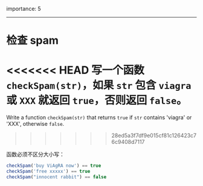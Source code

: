 importance: 5

---

# 检查 spam

<<<<<<< HEAD
写一个函数 `checkSpam(str)`，如果 `str` 包含 `viagra` 或 `XXX` 就返回 `true`，否则返回 `false`。
=======
Write a function `checkSpam(str)` that returns `true` if `str` contains 'viagra' or 'XXX', otherwise `false`.
>>>>>>> 28ed5a3f7df9e015cf81c126423c76c9408d7117

函数必须不区分大小写：

```js
checkSpam('buy ViAgRA now') == true
checkSpam('free xxxxx') == true
checkSpam("innocent rabbit") == false
```

